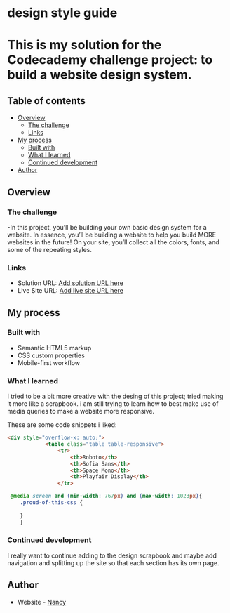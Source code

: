 # design style guide
# This is my solution for the Codecademy challenge project: to build a website design system.

## Table of contents

- [Overview](#overview)
  - [The challenge](#the-challenge)
  - [Links](#links)
- [My process](#my-process)
  - [Built with](#built-with)
  - [What I learned](#what-i-learned)
  - [Continued development](#continued-development)
- [Author](#author)




## Overview

### The challenge

-In this project, you’ll be building your own basic design system for a website. In essence, you’ll be building a website to help you build MORE websites in the future! On your site, you’ll collect all the colors, fonts, and some of the repeating styles.


### Links

- Solution URL: [Add solution URL here]()
- Live Site URL: [Add live site URL here]()

## My process

### Built with

- Semantic HTML5 markup
- CSS custom properties
- Mobile-first workflow


### What I learned

I tried to be a bit more creative with the desing of this  project; tried making it more like a scrapbook. i am still trying to learn how to best make use of media queries to make a website more responsive.

These are some code snippets i liked:

```html
<div style="overflow-x: auto;">
            <table class="table table-responsive">
                <tr>
                    <th>Roboto</th>
                    <th>Sofia Sans</th>
                    <th>Space Mono</th>
                    <th>Playfair Display</th>
                </tr>
```
```css
 @media screen and (min-width: 767px) and (max-width: 1023px){
    .proud-of-this-css {
    
    }
    }
```



### Continued development

I really want to continue adding to the design scrapbook and maybe add navigation and splitting up the site so that each section has its own page.



## Author

- Website - [Nancy](https://www.nancyec.com)
